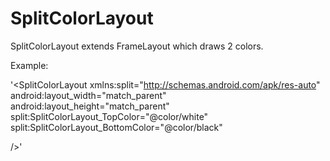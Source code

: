 # SplitColorLayout
SplitColorLayout extends FrameLayout which draws 2 colors.

Example:

'<SplitColorLayout
  xmlns:split="http://schemas.android.com/apk/res-auto"
  android:layout_width="match_parent"
  android:layout_height="match_parent"
  split:SplitColorLayout_TopColor="@color/white"
  split:SplitColorLayout_BottomColor="@color/black"
  
  />'
   
